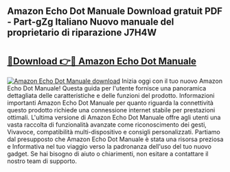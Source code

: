 ## Amazon Echo Dot Manuale Download gratuit PDF - Part-gZg Italiano Nuovo manuale del proprietario di riparazione J7H4W

# <h2><a href="http://dfet0zx.blite.top/?on=Amazon+Echo+Dot+Manuale">🔗Download 👉🔴 Amazon Echo Dot Manuale</a></h2>

[![Amazon Echo Dot Manuale download](https://i.imgur.com/lujVjoI.png)](http://dfet0zx.blite.top/?on=Amazon+Echo+Dot+Manuale)
Inizia oggi con il tuo nuovo Amazon Echo Dot Manuale! Questa guida per l'utente fornisce una panoramica dettagliata delle caratteristiche e delle funzioni del prodotto. Informazioni importanti Amazon Echo Dot Manuale per quanto riguarda la connettività questo prodotto richiede una connessione internet stabile per prestazioni ottimali. L'ultima versione di Amazon Echo Dot Manuale offre agli utenti una vasta raccolta di funzionalità avanzate come riconoscimento dei gesti, Vivavoce, compatibilità multi-dispositivo e consigli personalizzati. Partiamo dal presupposto che Amazon Echo Dot Manuale è stata una risorsa preziosa e Informativa nel tuo viaggio verso la padronanza dell'uso del tuo nuovo gadget. Se hai bisogno di aiuto o chiarimenti, non esitare a contattare il nostro team di supporto.

